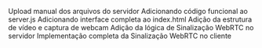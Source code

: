 Upload manual dos arquivos do servidor
Adicionando código funcional ao server.js
Adicionando interface completa ao index.html
Adição da estrutura de vídeo e captura de webcam
Adição da lógica de Sinalização WebRTC no servidor
Implementação completa da Sinalização WebRTC no cliente
